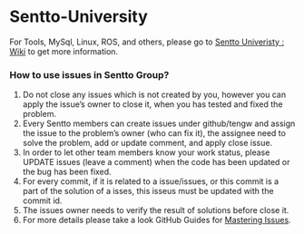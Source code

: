 # Sentto-University

For Tools, MySql, Linux, ROS, and others, please go to [Sentto Univeristy : Wiki](https://github.com/Sentto/Sentto-University/wiki) to get more information.

### How to use issues in Sentto Group?
1. Do not close any issues which is not created by you, however you can apply the issue’s owner to close it, when you has tested and fixed the problem.
2. Every Sentto members can create issues under github/tengw and assign the issue to the problem’s owner (who can fix it), the assignee need to solve the problem,  add or update comment, and apply close issue. 
3. In order to let other team members know your work status, please UPDATE issues (leave a comment) when the code has been updated or the bug has been fixed.
4. For every commit, if it is related to a issue/issues, or this commit is a part of the solution of a isses, this isseus must be updated with the commit id. 
5. The issues owner needs to verify the result of solutions before close it.
6. For more details please take a look GitHub Guides for [Mastering Issues](https://guides.github.com/features/issues/). 
